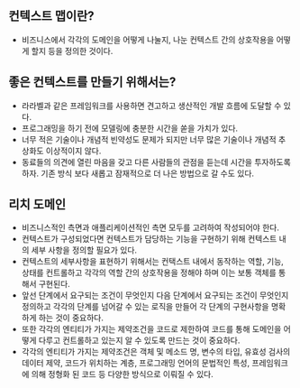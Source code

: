 ## 컨텍스트 맵이란?
- 비즈니스에서 각각의 도메인을 어떻게 나눌지, 나눈 컨텍스트 간의 상호작용을 어떻게 할지 등을 정의한 것이다.

## 좋은 컨텍스트를 만들기 위해서는?
- 라라벨과 같은 프레임워크를 사용하면 견고하고 생산적인 개발 흐름에 도달할 수 있다.
- 프로그래밍을 하기 전에 모델링에 충분한 시간을 쏟을 가치가 있다.
- 너무 적은 기술이나 개념적 빈약성도 문제가 되지만 너무 많은 기술이나 개념적 추상화도 이상적이지 않다.
- 동료들의 의견에 열린 마음을 갖고 다른 사람들의 관점을 듣는데 시간을 투자하도록 하자. 기존 방식 보다 새롭고 잠재적으로 더 나은 방법으로 갈 수도 있다.

## 리치 도메인
- 비즈니스적인 측면과 애플리케이션적인 측면 모두를 고려하여 작성되어야 한다.
- 컨텍스트가 구성되었다면 컨텍스트가 담당하는 기능을 구현하기 위해 컨텍스트 내의 세부 사항을 정의할 필요가 있다.
- 컨텍스트의 세부사항을 표현하기 위해서는 컨택스트 내에서 동작하는 역할, 기능, 상태를 컨트롤하고 각각의 역할 간의 상호작용을 정해야 하며 이는 보통 객체를 통해서 구현된다.
- 앞선 단계에서 요구되는 조건이 무엇인지 다음 단계에서 요구되는 조건이 무엇인지 정의하고 각각의 단계를 넘어갈 수 있는 로직을 만들어 각 단계의 구현사항을 명확하게 하는 것이 중요하다.
- 또한 각각의 엔티티가 가지는 제약조건을 코드로 제한하여 코드를 통해 도메인을 어떻게 다루고 컨트롤하고 있는지 알 수 있도록 만드는 것이 중요하다.
- 각각의 엔티티가 가지는 제약조건은 객체 및 메소드 명, 변수의 타입, 유효성 검사의 데이터 제약, 코드가 위치하는 계층, 프로그래밍 언어의 문법적인 특성, 프레임워크에 의해 정형화 된 코드 등 다양한 방식으로 이뤄질 수 있다.
